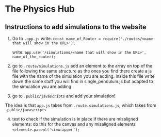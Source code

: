 # The Physics Hub

## Instructions to add simulations to the website

1. Go to `.app.js`
	write:
	`const name_of_Router = require('./routes/<name that will show in the URL>');`

	write:
	`app.use('/simulations/<name that will show in the URL>', name_of_the_router);`

2. go to `.route/simulations.js`
	add an element to the array on top of the file following the same structure as the ones you find there
	create a js file with the name of the simulation you are adding. Inside this file write down the same stuff you will find in single_pendulum.js but adapted to the simulation you are adding

3. go to `.public/javascripts` and add your simulation!


The idea is that `app.js` takes from `.route.simulations.js`, which takes from `.public/javascripts`

4. test to check if the simulation is in place
	if there are misaligned elements:
		do this for the canvas and any misaligned elements
		`<element>.parent('simwrapper');`
